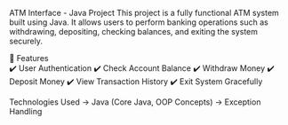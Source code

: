 ATM Interface - Java Project
This project is a fully functional ATM system built using Java. It allows users to perform banking operations such as withdrawing, depositing, checking balances, and exiting the system securely.

📌 Features  
✔️ User Authentication 
✔️ Check Account Balance
✔️ Withdraw Money
✔️ Deposit Money
✔️ View Transaction History
✔️ Exit System Gracefully

Technologies Used
-> Java (Core Java, OOP Concepts)
-> Exception Handling


